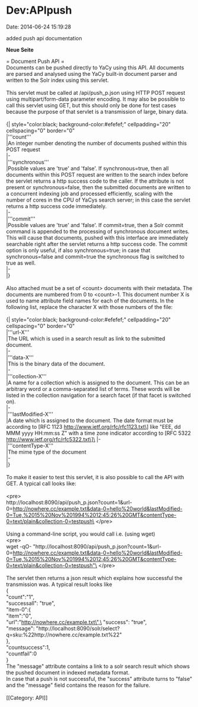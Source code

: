 Dev:APIpush
===========

Date: 2014-06-24 15:19:28

added push api documentation

**Neue Seite**

<div>

= Document Push API =\
Documents can be pushed directly to YaCy using this API. All documents
are parsed and analysed using the YaCy built-in document parser and
written to the Solr index using this servlet.\
\
This servlet must be called at /api/push\_p.json using HTTP POST request
using multipart/form-data parameter encoding. It may also be possible to
call this servlet using GET, but this should only be done for test cases
because the purpose of that servlet is a transmission of large, binary
data.\
\
{\| style=\"color:black; background-color:\#efefef;\" cellpadding=\"20\"
cellspacing=\"0\" border=\"0\"\
\|\'\'\'count\'\'\'\
\|An integer number denoting the number of documents pushed within this
POST request\
\|-\
\|\'\'\'synchronous\'\'\'\
\|Possible values are \'true\' and \'false\'. If synchronous=true, then
all documents within this POST request are written to the search index
before the servlet returns a http success code to the caller. If the
attribute is not present or synchronous=false, then the submitted
documents are written to a concurrent indexing job and processed
efficiently, scaling with the number of cores in the CPU of YaCys search
server; in this case the servlet returns a http success code
immediately.\
\|-\
\|\'\'\'commit\'\'\'\
\|Possible values are \'true\' and \'false\'. If commit=true, then a
Solr commit command is appended to the processing of synchronous
document writes. This will cause that documents, pushed with this
interface are immediately searchable right after the servlet returns a
http success code. The commit option is only useful, if also
synchronous=true; in case that synchronous=false and commit=true the
synchronous flag is switched to true as well.\
\|-\
\|}\
\
Also attached must be a set of \<count\> documents with their metadata.
The documents are numbered from 0 to \<count\>-1. This document number X
is used to name attribute field names for each of the documents. In the
following list, replace the character X with those numbers of the file:\
\
{\| style=\"color:black; background-color:\#efefef;\" cellpadding=\"20\"
cellspacing=\"0\" border=\"0\"\
\|\'\'\'url-X\'\'\'\
\|The URL which is used in a search result as link to the submitted
document.\
\|-\
\|\'\'\'data-X\'\'\'\
\|This is the binary data of the document.\
\|-\
\|\'\'\'collection-X\'\'\'\
\|A name for a collection which is assigned to the document. This can be
an arbitrary word or a comma-separated list of terms. These words will
be listed in the collection navigation for a search facet (if that facet
is switched on).\
\|-\
\|\'\'\'lastModified-X\'\'\'\
\|A date which is assigned to the document. The date format must be
according to \[RFC 1123 http://www.ietf.org/rfc/rfc1123.txt\] like
\"EEE, dd MMM yyyy HH:mm:ss Z" with a time zone indicator according to
\[RFC 5322 http://www.ietf.org/rfc/rfc5322.txt\]\
\|-\
\|\'\'\'contentType-X\'\'\'\
\|The mime type of the document\
\|-\
\|}\
\
To make it easier to test this servlet, it is also possible to call the
API with GET. A typical call looks like:\
\
\<pre\>\
http://localhost:8090/api/push\_p.json?count=1&url-0=http://nowhere.cc/example.txt&data-0=hello%20world&lastModified-0=Tue,%2015%20Nov%201994%2012:45:26%20GMT&contentType-0=text/plain&collection-0=testpush\
\</pre\>\
\
Using a command-line script, you would call i.e. (using wget)\
\<pre\>\
wget -qO-
\"http://localhost:8090/api/push\_p.json?count=1&url-0=http://nowhere.cc/example.txt&data-0=hello%20world&lastModified-0=Tue,%2015%20Nov%201994%2012:45:26%20GMT&contentType-0=text/plain&collection-0=testpush"\
\</pre\>\
\
The servlet then returns a json result which explains how successful the
transmission was. A typical result looks like\
{\
\"count\":\"1\",\
\"successall\": \"true\",\
\"item-0\":{\
\"item\":\"0\",\
\"url\":\"http://nowhere.cc/example.txt\",\
\"success\": \"true\",\
\"message\":
\"http://localhost:8090/solr/select?q=sku:%22http://nowhere.cc/example.txt%22\"\
},\
\"countsuccess\":1,\
\"countfail\":0\
}\
The \"message\" attribute contains a link to a solr search result which
shows the pushed document in indexed metadata format.\
In case that a push is not successful, the \"success\" attribute turns
to \"false\" and the \"message\" field contains the reason for the
failure.\
\
\[\[Category: API\]\]

</div>
